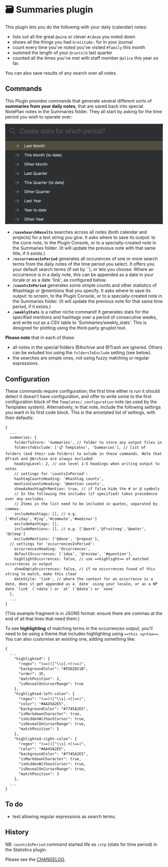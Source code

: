 # 🗃 Summaries plugin

This plugin lets you do the following with your daily (calendar) notes:
- lists out all the great `@win`s or clever `#idea`s you noted down
- shows all the things you had `Gratitude:` for in your journal
- count every time you've noted you've visited  `#family` this month
- summed the length of your `@run(n)`s last quarter
- counted all the times you've met with staff member `@alice` this year so far.
<!-- - save the results of a search term given at run time -->

You can also save results of any search over all notes.

## Commands
This Plugin provides commands that generate several different sorts of **summaries from your daily notes**, that are saved back into special NotePlan notes in the Summaries folder. They all start by asking for the time period you wish to operate over:

![time period selection](time-period-selection.jpg)

- **`/saveSearchResults`** searches across all notes (both calendar and projects) for a text string you give. It asks where to save its output: to the curre note, to the Plugin Console, or to a specially-created note in the Summaries folder.  (It will update the previous note with that same title, if it exists.)
- **`/occurrencesInPeriod`** generates all occurences of one or more search terms from the daily notes of the time period you select. It offers you your default search terms (if set by ``), or lets you choose. Where an occurrence is in a daily note, this can be appended as a date in your locale or as a date 'link', as configured below.
- **`/countsInPeriod`** generates some simple counts and other statistics of #hashtags or @mentions that you specify. It asks where to save its output: to screen, to the Plugin Console, or to a specially-created note in the Summaries folder.  (It will update the previous note for that same time period, if it exists.)
- **`/weeklyStats`** is a rather niche command! It generates stats for the specified mentions and hashtags over a period of consecutive weeks, and write out as a CSV table to 'Summaries/weekly_stats'. This is designed for plotting using the third-party gnuplot tool.

**Please note** that in each of these: 
- all notes in the special folders @Archive and @Trash are ignored.  Others can be exluded too using the `foldersToExclude` setting (see below).
- the searches are simple ones, not using fuzzy matching or regular expressions.

## Configuration
These commands require configuration; the first time either is run it should detect it doesn't have configuration, and offer to write some to the first configuration block of the `Templates/_configuration` note (as used by the Templates system). 
Alternatively, in that note, include the following settings you want in its first code block. This is the annotated list of settings, with their defaults:

```jsonc
{
  ...
  summaries: {
    folderToStore: 'Summaries', // folder to store any output files in
    foldersToExclude: ['📋 Templates', 'Summaries'], // list of folders (and their sub-folders) to exlude in these commands. Note that @Trash and @Archive are always excluded
    headingLevel: 2, // use level 1-5 headings when writing output to notes
    // settings for 'countsInPeriod':
    hashtagCountsHeading: '#hashtag counts',
    mentionCountsHeading: '@mention counts',
    showAsHashtagOrMention: true, // if false hide the # or @ symbols
    // In the following the includes (if specified) takes precedence over any excludes.
    // Items in the list need to be included in quotes, separated by commas.
    includeHashtags: [], // e.g. ['#holiday','#jog','#commute','#webinar']
    excludeHashtags: [],
    includeMentions: [], // e.g. ['@work','@fruitveg','@water', '@sleep']
    excludeMentions: ['@done', '@repeat'],
  // settings for 'occurrencesInPeriod':
    occurrencesHeading: 'Occurrences',
    defaultOccurrences: ['idea', '@review', '#question'],
    highlightOccurrences: false, // use ==highlight== of matched occurrences in output
    showEmptyOccurrences: false, // if no occurrences found of this string to match, make this clear
    dateStyle: 'link', // where the context for an occurrence is a date, does it get appended as a `date` using your locale, or as a NP date `link` (`>date`) or `at` (`@date`) or `none`
  },
  ...
}
```
(This example fragment is in JSON5 format: ensure there are commas at the end of all that lines that need them.)

To see **highlighting** of matching terms in the occurrences output, you'll need to be using a theme that includes highlighting using `==this syntax==`. You can also customise an existing one, adding something like:
```jsonc
{
  ...
    "highlighted": {
      "regex": "(==)([^\\s].+)(==)",
      "backgroundColor": "#55D2D21B",
      "order": 35,
      "matchPosition": 2,
      "isRevealOnCursorRange": true
    },
    "highlighted-left-colon": {
      "regex": "(==)([^\\s].+)(==)",
      "color": "#AA45A2E5",
      "backgroundColor": "#7745A2E5",
      "isMarkdownCharacter": true,
      "isHiddenWithoutCursor": true,
      "isRevealOnCursorRange": true,
      "matchPosition": 1
    },
    "highlighted-right-colon": {
      "regex": "(==)([^\\s].+)(==)",
      "color": "#AA45A2E5",
      "backgroundColor": "#7745A2E5",
      "isMarkdownCharacter": true,
      "isHiddenWithoutCursor": true,
      "isRevealOnCursorRange": true,
      "matchPosition": 3
    },
  ...
}
```

## To do
- test allowing regular expressions as search terms.

## History
NB: `countsInPeriod` command started life as `/stp` (stats for time period) in the Statistics plugin.

Please see the [CHANGELOG](CHANGELOG.md).

